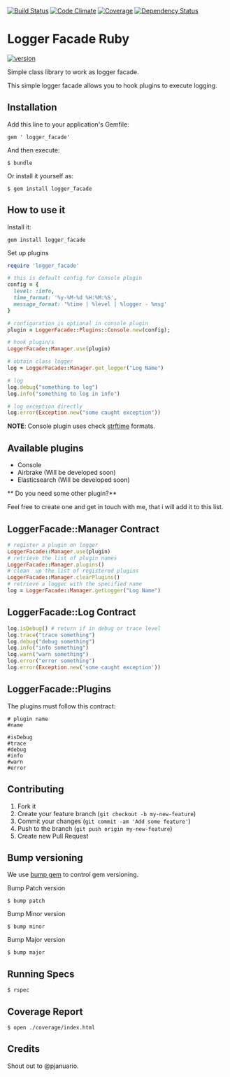 [![Build Status](https://travis-ci.org/pjanuario/logger-facade-ruby.svg?branch=master)](https://travis-ci.org/pjanuario/logger-facade-ruby)
[![Code Climate](https://codeclimate.com/github/pjanuario/logger-facade-ruby.png)](https://codeclimate.com/github/pjanuario/logger-facade-ruby)
[![Coverage](http://img.shields.io/codeclimate/coverage/github/pjanuario/logger-facade-ruby.svg)](https://codeclimate.com/github/pjanuario/logger-facade-ruby)
[![Dependency Status](https://gemnasium.com/pjanuario/logger-facade-ruby.svg)](https://gemnasium.com/pjanuario/logger-facade-ruby)

# Logger Facade Ruby

[![version](https://badge.fury.io/rb/logger_facade.svg)](https://rubygems.org/gems/logger_facade)


Simple class library to work as logger facade.

This simple logger facade allows you to hook plugins to execute logging.

## Installation

Add this line to your application's Gemfile:

    gem ' logger_facade'

And then execute:

    $ bundle

Or install it yourself as:

    $ gem install logger_facade

## How to use it

Install it:

```
gem install logger_facade
```

Set up plugins

```ruby
require 'logger_facade'

# this is default config for Console plugin
config = {
  level: :info,
  time_format: '%y-%M-%d %H:%M:%S',
  message_format: '%time | %level | %logger - %msg'
}

# configuration is optional in console plugin
plugin = LoggerFacade::Plugins::Console.new(config);

# hook plugin/s
LoggerFacade::Manager.use(plugin)

# obtain class logger
log = LoggerFacade::Manager.get_logger("Log Name")

# log
log.debug("something to log")
log.info("something to log in info")

# log exception directly
log.error(Exception.new("some caught exception"))
```

**NOTE**: Console plugin uses check [strftime](http://www.ruby-doc.org/core-2.1.2/Time.html#method-i-strftime) formats.

## Available plugins
* Console
* Airbrake (Will be developed soon)
* Elasticsearch (Will be developed soon)

** Do you need some other plugin?**

Feel free to create one and get in touch with me, that i will add it to this list.

## LoggerFacade::Manager Contract

```ruby
# register a plugin on logger
LoggerFacade::Manager.use(plugin)
# retrieve the list of plugin names
LoggerFacade::Manager.plugins()
# clean  up the list of registered plugins
LoggerFacade::Manager.clearPlugins()
# retrieve a logger with the specified name
log = LoggerFacade::Manager.getLogger("Log Name")
```

## LoggerFacade::Log Contract

```ruby
log.isDebug() # return if in debug or trace level
log.trace("trace something")
log.debug("debug something")
log.info("info something")
log.warn("warn something")
log.error("error something")
log.error(Exception.new('some caught exception'))
```

## LoggerFacade::Plugins

The plugins must follow this contract:

```
# plugin name
#name

#isDebug
#trace
#debug
#info
#warn
#error
```

## Contributing

1. Fork it
2. Create your feature branch (`git checkout -b my-new-feature`)
3. Commit your changes (`git commit -am 'Add some feature'`)
4. Push to the branch (`git push origin my-new-feature`)
5. Create new Pull Request

## Bump versioning

We use [bump gem](https://github.com/gregorym/bump) to control gem versioning.

Bump Patch version

    $ bump patch

Bump Minor version

    $ bump minor

Bump Major version

    $ bump major

## Running Specs

    $ rspec

## Coverage Report

    $ open ./coverage/index.html

## Credits
Shout out to @pjanuario.
